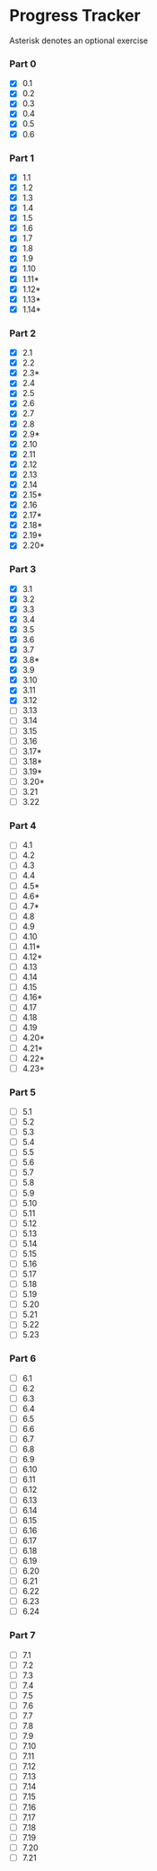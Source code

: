 # Progress Tracker

Asterisk denotes an optional exercise

### Part 0
- [x] 0.1
- [x] 0.2
- [x] 0.3
- [x] 0.4
- [x] 0.5
- [x] 0.6 

### Part 1
- [x] 1.1
- [x] 1.2
- [x] 1.3
- [x] 1.4
- [x] 1.5
- [x] 1.6
- [x] 1.7
- [x] 1.8
- [x] 1.9
- [x] 1.10
- [x] 1.11*
- [x] 1.12*
- [x] 1.13*
- [x] 1.14*

### Part 2
- [x] 2.1
- [x] 2.2
- [x] 2.3*
- [x] 2.4
- [x] 2.5
- [x] 2.6
- [x] 2.7
- [x] 2.8
- [x] 2.9*
- [x] 2.10
- [x] 2.11
- [x] 2.12
- [x] 2.13
- [x] 2.14
- [x] 2.15*
- [x] 2.16
- [x] 2.17*
- [x] 2.18*
- [x] 2.19*
- [x] 2.20*

### Part 3
- [x] 3.1
- [x] 3.2
- [x] 3.3
- [x] 3.4
- [x] 3.5
- [x] 3.6
- [x] 3.7
- [x] 3.8*
- [x] 3.9
- [x] 3.10
- [x] 3.11
- [x] 3.12
- [ ] 3.13
- [ ] 3.14
- [ ] 3.15
- [ ] 3.16
- [ ] 3.17*
- [ ] 3.18*
- [ ] 3.19*
- [ ] 3.20*
- [ ] 3.21
- [ ] 3.22

### Part 4
- [ ] 4.1
- [ ] 4.2
- [ ] 4.3
- [ ] 4.4
- [ ] 4.5*
- [ ] 4.6*
- [ ] 4.7*
- [ ] 4.8
- [ ] 4.9
- [ ] 4.10
- [ ] 4.11*
- [ ] 4.12*
- [ ] 4.13
- [ ] 4.14
- [ ] 4.15
- [ ] 4.16*
- [ ] 4.17
- [ ] 4.18
- [ ] 4.19
- [ ] 4.20*
- [ ] 4.21*
- [ ] 4.22*
- [ ] 4.23*

### Part 5
- [ ] 5.1
- [ ] 5.2
- [ ] 5.3
- [ ] 5.4
- [ ] 5.5
- [ ] 5.6
- [ ] 5.7
- [ ] 5.8
- [ ] 5.9
- [ ] 5.10
- [ ] 5.11
- [ ] 5.12
- [ ] 5.13
- [ ] 5.14
- [ ] 5.15
- [ ] 5.16
- [ ] 5.17
- [ ] 5.18
- [ ] 5.19
- [ ] 5.20
- [ ] 5.21
- [ ] 5.22
- [ ] 5.23

### Part 6
- [ ] 6.1
- [ ] 6.2
- [ ] 6.3
- [ ] 6.4
- [ ] 6.5
- [ ] 6.6
- [ ] 6.7
- [ ] 6.8
- [ ] 6.9
- [ ] 6.10
- [ ] 6.11
- [ ] 6.12
- [ ] 6.13
- [ ] 6.14
- [ ] 6.15
- [ ] 6.16
- [ ] 6.17
- [ ] 6.18
- [ ] 6.19
- [ ] 6.20
- [ ] 6.21
- [ ] 6.22
- [ ] 6.23
- [ ] 6.24

### Part 7
- [ ] 7.1
- [ ] 7.2
- [ ] 7.3
- [ ] 7.4
- [ ] 7.5
- [ ] 7.6
- [ ] 7.7
- [ ] 7.8
- [ ] 7.9
- [ ] 7.10
- [ ] 7.11
- [ ] 7.12
- [ ] 7.13
- [ ] 7.14
- [ ] 7.15
- [ ] 7.16
- [ ] 7.17
- [ ] 7.18
- [ ] 7.19
- [ ] 7.20
- [ ] 7.21
